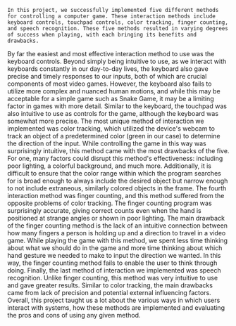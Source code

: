 	In this project, we successfully implemented five different methods for controlling a computer game. These interaction methods include keyboard controls, touchpad controls, color tracking, finger counting, and speech recognition. These five methods resulted in varying degrees of success when playing, with each bringing its benefits and drawbacks. 
  By far the easiest and most effective interaction method to use was the keyboard controls. Beyond simply being intuitive to use, as we interact with keyboards constantly in our day-to-day lives, the keyboard also gave precise and timely responses to our inputs, both of which are crucial components of most video games. However, the keyboard also fails to utilize more complex and nuanced human motions, and while this may be acceptable for a simple game such as Snake Game, it may be a limiting factor in games with more detail. Similar to the keyboard, the touchpad was also intuitive to use as controls for the game, although the keyboard was somewhat more precise. The most unique method of interaction we implemented was color tracking, which utilized the device's webcam to track an object of a predetermined color (green in our case) to determine the direction of the input. While controlling the game in this way was surprisingly intuitive, this method came with the most drawbacks of the five. For one, many factors could disrupt this method's effectiveness: including poor lighting, a colorful background, and much more. Additionally, it is difficult to ensure that the color range within which the program searches for is broad enough to always include the desired object but narrow enough to not include extraneous, similarly colored objects in the frame. The fourth interaction method was finger counting, and this method suffered from the opposite problems of color tracking. The finger counting program was surprisingly accurate, giving correct counts even when the hand is positioned at strange angles or shown in poor lighting. The main drawback of the finger counting method is the lack of an intuitive connection between how many fingers a person is holding up and a direction to travel in a video game. While playing the game with this method, we spent less time thinking about what we should do in the game and more time thinking about which hand gesture we needed to make to input the direction we wanted. In this way, the finger counting method fails to enable the user to think through doing. Finally, the last method of interaction we implemented was speech recognition. Unlike finger counting, this method was very intuitive to use and gave greater results. Similar to color tracking, the main drawbacks came from lack of precision and potential external influencing factors. 
  Overall, this project taught us a lot about the various ways in which users interact with systems, how these methods are implemented and evaluating the pros and cons of using any given method.
